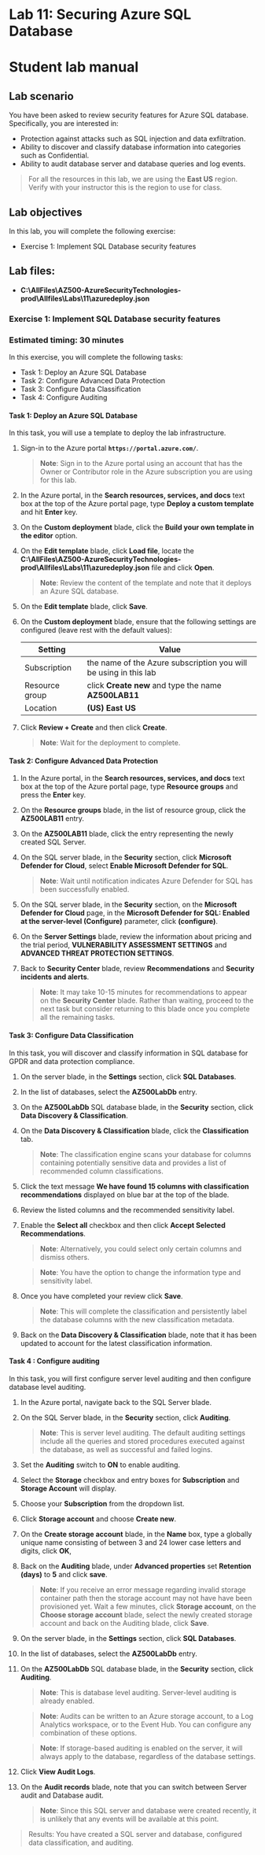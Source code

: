 

# Lab 11: Securing Azure SQL Database
# Student lab manual

## Lab scenario

You have been asked to review security features for Azure SQL database. Specifically, you are interested in:

- Protection against attacks such as SQL injection and data exfiltration. 
- Ability to discover and classify database information into categories such as Confidential. 
- Ability to audit database server and database queries and log events. 

> For all the resources in this lab, we are using the **East US** region. Verify with your instructor this is the region to use for class. 

## Lab objectives

In this lab, you will complete the following exercise:

- Exercise 1: Implement SQL Database security features

## Lab files:

- **C:\AllFiles\AZ500-AzureSecurityTechnologies-prod\Allfiles\Labs\\11\\azuredeploy.json**

### Exercise 1: Implement SQL Database security features

### Estimated timing: 30 minutes

In this exercise, you will complete the following tasks:

- Task 1: Deploy an Azure SQL Database
- Task 2: Configure Advanced Data Protection
- Task 3: Configure Data Classification
- Task 4: Configure Auditing

#### Task 1: Deploy an Azure SQL Database

In this task, you will use a template to deploy the lab infrastructure. 

1. Sign-in to the Azure portal **`https://portal.azure.com/`**.

    >**Note**: Sign in to the Azure portal using an account that has the Owner or Contributor role in the Azure subscription you are using for this lab.

1. In the Azure portal, in the **Search resources, services, and docs** text box at the top of the Azure portal page, type **Deploy a custom template** and hit **Enter** key.

1. On the **Custom deployment** blade, click the **Build your own template in the editor** option.

1. On the **Edit template** blade, click **Load file**, locate the **C:\AllFiles\AZ500-AzureSecurityTechnologies-prod\Allfiles\Labs\\11\\azuredeploy.json** file and click **Open**.

    >**Note**: Review the content of the template and note that it deploys an Azure SQL database.

1. On the **Edit template** blade, click **Save**.

1. On the **Custom deployment** blade, ensure that the following settings are configured (leave rest with the default values):

   |Setting|Value|
   |---|---|
   |Subscription|the name of the Azure subscription you will be using in this lab|
   |Resource group|click **Create new** and type the name **AZ500LAB11**|
   |Location|**(US) East US**|

1. Click **Review + Create** and then click **Create**.

    >**Note**: Wait for the deployment to complete. 

#### Task 2: Configure Advanced Data Protection

1. In the Azure portal, in the **Search resources, services, and docs** text box at the top of the Azure portal page, type **Resource groups** and press the **Enter** key.

1. On the **Resource groups** blade, in the list of resource group, click the **AZ500LAB11** entry.

1. On the **AZ500LAB11** blade, click the entry representing the newly created SQL Server.

1. On the SQL server blade, in the **Security** section, click **Microsoft Defender for Cloud**, select **Enable Microsoft Defender for SQL**.
      >**Note**: Wait until notification indicates Azure Defender for SQL has been successfully enabled.

1. On the SQL server blade, in the **Security** section, on the **Microsoft Defender for Cloud** page, in the **Microsoft Defender for SQL: Enabled at the server-level (Configure)** parameter, click **(configure)**. 
    
1. On the **Server Settings** blade, review the information about pricing and the trial period, **VULNERABILITY ASSESSMENT SETTINGS** and **ADVANCED THREAT PROTECTION SETTINGS**.

1. Back to **Security Center** blade, review **Recommendations** and **Security incidents and alerts**.

      >**Note**: It may take 10-15 minutes for recommendations to appear on the **Security Center** blade. Rather than waiting, proceed to the next task but consider returning to this blade once you complete all the remaining tasks.


#### Task 3: Configure Data Classification

In this task, you will discover and classify information in SQL database for GPDR and data protection compliance.

1. On the server blade, in the **Settings** section, click **SQL Databases**.

1. In the list of databases, select the **AZ500LabDb** entry. 

1. On the **AZ500LabDb** SQL database blade, in the **Security** section, click **Data Discovery & Classification**.

1. On the **Data Discovery & Classification** blade, click the **Classification** tab.

    >**Note**: The classification engine scans your database for columns containing potentially sensitive data and provides a list of recommended column classifications.

1. Click the text message **We have found 15 columns with classification recommendations** displayed on blue bar at the top of the blade.

1. Review the listed columns and the recommended sensitivity label. 

1. Enable the **Select all** checkbox and then click **Accept Selected Recommendations**.

    >**Note**: Alternatively, you could select only certain columns and dismiss others. 

    >**Note**: You have the option to change the information type and sensitivity label. 

1. Once you have completed your review click **Save**. 

    >**Note**: This will complete the classification and persistently label the database columns with the new classification metadata. 

1. Back on the **Data Discovery & Classification** blade, note that it has been updated to account for the latest classification information. 

#### Task 4 : Configure auditing 

In this task, you will first configure server level auditing and then configure database level auditing. 

1. In the Azure portal, navigate back to the SQL Server blade.

1. On the SQL Server blade, in the **Security** section, click **Auditing**.

    >**Note**: This is server level auditing. The default auditing settings include all the queries and stored procedures executed against the database, as well as successful and failed logins.

1. Set the **Auditing** switch to **ON** to enable auditing. 

1. Select the **Storage** checkbox and entry boxes for **Subscription** and **Storage Account** will display.	

1. Choose your **Subscription** from the dropdown list.	

1. Click **Storage account** and choose **Create new**.	

1. On the **Create storage account** blade, in the **Name** box, type a globally unique name consisting of between 3 and 24 lower case letters and digits, click **OK**, 	

1. Back on the **Auditing** blade, under **Advanced properties** set **Retention (days)** to **5** and click **save**.

    >**Note**: If you receive an error message regarding invalid storage container path then the storage account may not have have been provisioned yet. Wait a few minutes, click **Storage account**, on the **Choose storage account** blade, select the newly created storage account and back on the Auditing blade, click **Save**.

1. On the server blade, in the **Settings** section, click **SQL Databases**.

1. In the list of databases, select the **AZ500LabDb** entry. 

1. On the **AZ500LabDb** SQL database blade, in the **Security** section, click **Auditing**. 

    >**Note**: This is database level auditing. Server-level auditing is already enabled. 
  
    >**Note**: Audits can be written to an Azure storage account, to a Log Analytics workspace, or to the Event Hub. You can configure any combination of these options.

    >**Note**: If storage-based auditing is enabled on the server, it will always apply to the database, regardless of the database settings.

1. Click **View Audit Logs**.

1. On the **Audit records** blade, note that you can switch between Server audit and Database audit. 

    >**Note**: Since this SQL server and database were created recently, it is unlikely that any events will be available at this point. 

> Results: You have created a SQL server and database, configured data classification, and auditing.  
